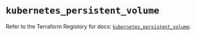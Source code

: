 # `kubernetes_persistent_volume`

Refer to the Terraform Registory for docs: [`kubernetes_persistent_volume`](https://registry.terraform.io/providers/hashicorp/kubernetes/2.24.0/docs/resources/persistent_volume).
